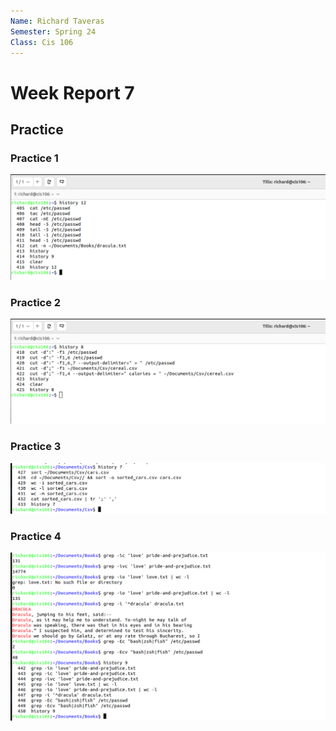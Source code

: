 ```yaml
---
Name: Richard Taveras 
Semester: Spring 24
Class: Cis 106
--- 
```

# Week Report 7 

## Practice 

### Practice 1
![p1](wr7_1.1.png)

### Practice 2
![p2](wr7_2.1.png)

### Practice 3
![p3](wr7_3.1.png)

### Practice 4
![p4](wr7_4.1.png)
